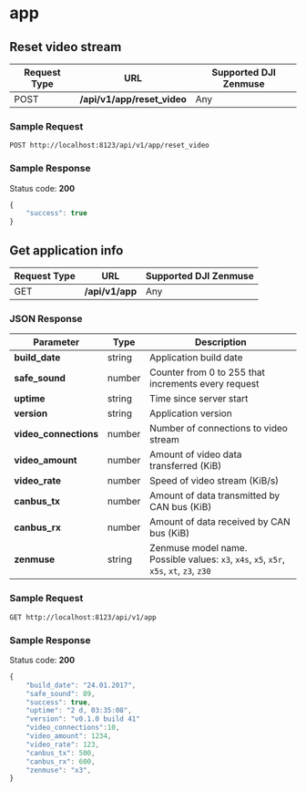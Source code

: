 app
===

Reset video stream
------------------

Request Type | URL | Supported DJI Zenmuse
-------------|-----|-----------------------
POST |  **/api/v1/app/reset_video** | Any

### Sample Request

```http
POST http://localhost:8123/api/v1/app/reset_video
```

### Sample Response

Status code: **200**

```javascript
{
    "success": true
}
```

Get application info
--------------------

Request Type | URL | Supported DJI Zenmuse
-------------|-----|-----------------------
GET |  **/api/v1/app** | Any

### JSON Response

Parameter | Type | Description
----------|------|------------
**build_date** | string | Application build date
**safe_sound** | number | Counter from 0 to 255 that increments every request
**uptime** | string | Time since server start
**version** | string | Application version
**video_connections** | number | Number of connections to video stream
**video_amount** | number	| Amount of video data transferred (KiB)
**video_rate** | number | Speed of video stream (KiB/s)
**canbus_tx** | number | Amount of data transmitted by CAN bus (KiB)
**canbus_rx** | number | Amount of data received by CAN bus (KiB)
**zenmuse** | string | Zenmuse model name.<br/>Possible values: `x3`, `x4s`, `x5`, `x5r`, `x5s`, `xt`, `z3`, `z30`

### Sample Request

```http
GET http://localhost:8123/api/v1/app
```

### Sample Response

Status code: **200**

```javascript
{
    "build_date": "24.01.2017",
    "safe_sound": 89,
    "success": true,
    "uptime": "2 d, 03:35:08",
    "version": "v0.1.0 build 41"
    "video_connections":10,
    "video_amount": 1234,
    "video_rate": 123,
    "canbus_tx": 500,
    "canbus_rx": 600,
    "zenmuse": "x3",
}
```
